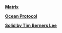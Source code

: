 [**Matrix**](https://matrix.org/blog/home/)

[**Ocean Protocol**](https://oceanprotocol.com/)

[**Solid by Tim Berners Lee**](https://solid.inrupt.com/)